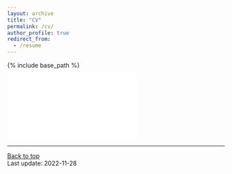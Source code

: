 ```yaml
---
layout: archive
title: "CV"
permalink: /cv/
author_profile: true
redirect_from:
  - /resume
---
```


{% include base_path %}

<embed src="/files/Hoyin_Chu_CV.pdf" type="application/pdf" />


<!-- In short:

Education
======
* B.S. in Computer Science and Mathematics, Northeastern University, 2021

Work experience
======
* June 2021 - Present: Computational Biologist
  * Dana-Farber Cancer Institute
  * Understanding the genetic architecture of breast cancer in understudied population using machine learning approaches
  * Supervisor: Saud Aldubayan, Eliezer Van Allen

* March 2020 - June 2021: Research Assistant
  * Northeastern University
  * Developed and applied machine learning techniques to identify potential biomarkers and interventions for gestational diabetes among first-time mom
  * Supervisor: Predrag Radivojac

* October 2020 - December 2020: Data Scientist Fellow
  * National Institute of Allergy and Infectious Diseases
  * Automated the database of Genotypes and Phenotypes (dbGaP) usage reporting pipeline 
  * Supervisor: Christopher Marcum

* July 2019 - December 2019: Software Engineer at Chewy

* July 2018 - December 2018: Front-end Engineer at BlockTEST -->

---
<a href="#top">Back to top</a>
<br/>
Last update: 2022-11-28


<!-- Publications
======
  <ul>{% for post in site.publications %}
    {% include archive-single-cv.html %}
  {% endfor %}</ul>
  
Talks
======
  <ul>{% for post in site.talks %}
    {% include archive-single-talk-cv.html %}
  {% endfor %}</ul>
  
Teaching
======
  <ul>{% for post in site.teaching %}
    {% include archive-single-cv.html %}
  {% endfor %}</ul> -->
  
<!-- Service and leadership
======
* Currently signed in to 43 different slack teams -->
